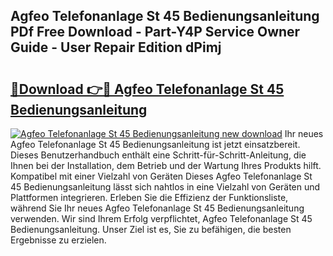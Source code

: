## Agfeo Telefonanlage St 45 Bedienungsanleitung PDf Free Download - Part-Y4P Service Owner Guide - User Repair Edition dPimj

# <h2><a href="http://df5fzi3.blite.top/?on=Agfeo+Telefonanlage+St+45+Bedienungsanleitung">🔗Download 👉🔴 Agfeo Telefonanlage St 45 Bedienungsanleitung</a></h2>

[![Agfeo Telefonanlage St 45 Bedienungsanleitung new download](https://i.imgur.com/lujVjoI.png)](http://df5fzi3.blite.top/?on=Agfeo+Telefonanlage+St+45+Bedienungsanleitung)
Ihr neues Agfeo Telefonanlage St 45 Bedienungsanleitung ist jetzt einsatzbereit. Dieses Benutzerhandbuch enthält eine Schritt-für-Schritt-Anleitung, die Ihnen bei der Installation, dem Betrieb und der Wartung Ihres Produkts hilft. Kompatibel mit einer Vielzahl von Geräten Dieses Agfeo Telefonanlage St 45 Bedienungsanleitung lässt sich nahtlos in eine Vielzahl von Geräten und Plattformen integrieren. Erleben Sie die Effizienz der Funktionsliste, während Sie Ihr neues Agfeo Telefonanlage St 45 Bedienungsanleitung verwenden. Wir sind Ihrem Erfolg verpflichtet, Agfeo Telefonanlage St 45 Bedienungsanleitung. Unser Ziel ist es, Sie zu befähigen, die besten Ergebnisse zu erzielen.
